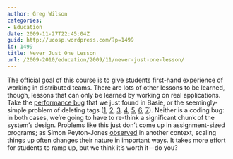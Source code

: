```yaml
---
author: Greg Wilson
categories:
- Education
date: 2009-11-27T22:45:04Z
guid: http://ucosp.wordpress.com/?p=1499
id: 1499
title: Never Just One Lesson
url: /2009-2010/education/2009/11/never-just-one-lesson/
---
```


The official goal of this course is to give students first-hand experience of working in distributed teams. There are lots of other lessons to be learned, though, lessons that can only be learned by working on real applications. Take the [performance bug](http://blog.basieproject.org/?p=1567) that we just found in Basie, or the seemingly-simple problem of deleting tags ([1](http://basieproject.org/pipermail/basie-commits/2009-November/006367.html), [2](http://basieproject.org/pipermail/basie-commits/2009-November/006368.html), [3](http://basieproject.org/pipermail/basie-commits/2009-November/006369.html), [4](http://basieproject.org/pipermail/basie-commits/2009-November/006370.html), [5](http://basieproject.org/pipermail/basie-commits/2009-November/006371.html), [6](http://basieproject.org/pipermail/basie-commits/2009-November/006372.html), [7](http://basieproject.org/pipermail/basie-commits/2009-November/006381.html)). Neither is a coding bug: in both cases, we&#8217;re going to have to re-think a significant chunk of the system&#8217;s design. Problems like this just don&#8217;t come up in assignment-sized programs; as Simon Peyton-Jones [observed](http://www.cs.utoronto.ca/~gvwilson/right-size.html) in another context, scaling things up often changes their nature in important ways. It takes more effort for students to ramp up, but we think it&#8217;s worth it&#8212;do you?